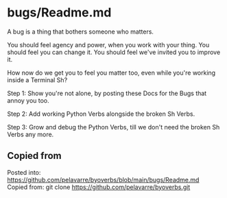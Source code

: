 # bugs/Readme.md

A bug is a thing that bothers someone who matters.

You should feel agency and power, when you work with your thing.
You should feel you can change it.
You should feel we've invited you to improve it.

How now do we get you to feel you matter too,
even while you're working inside a Terminal Sh?

Step 1:
Show you're not alone, by posting these Docs for the Bugs that annoy you too.

Step 2:
Add working Python Verbs alongside the broken Sh Verbs.

Step 3:
Grow and debug the Python Verbs, till we don't need the broken Sh Verbs any more.

## Copied from

Posted into:  https://github.com/pelavarre/byoverbs/blob/main/bugs/Readme.md
<br>
Copied from:  git clone https://github.com/pelavarre/byoverbs.git
